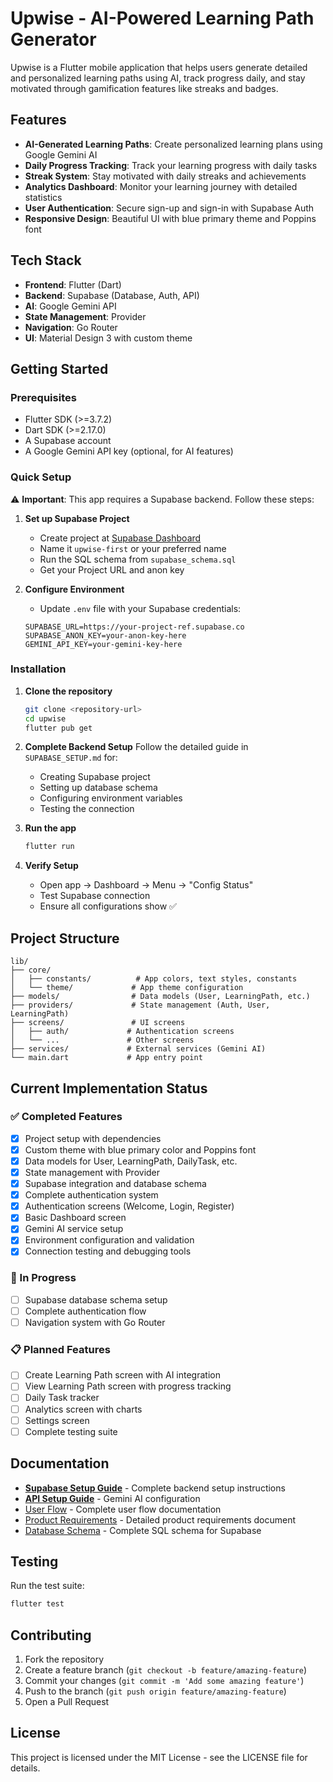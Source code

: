 # Upwise - AI-Powered Learning Path Generator

Upwise is a Flutter mobile application that helps users generate detailed and personalized learning paths using AI, track progress daily, and stay motivated through gamification features like streaks and badges.

## Features

- **AI-Generated Learning Paths**: Create personalized learning plans using Google Gemini AI
- **Daily Progress Tracking**: Track your learning progress with daily tasks
- **Streak System**: Stay motivated with daily streaks and achievements
- **Analytics Dashboard**: Monitor your learning journey with detailed statistics
- **User Authentication**: Secure sign-up and sign-in with Supabase Auth
- **Responsive Design**: Beautiful UI with blue primary theme and Poppins font

## Tech Stack

- **Frontend**: Flutter (Dart)
- **Backend**: Supabase (Database, Auth, API)
- **AI**: Google Gemini API
- **State Management**: Provider
- **Navigation**: Go Router
- **UI**: Material Design 3 with custom theme

## Getting Started

### Prerequisites

- Flutter SDK (>=3.7.2)
- Dart SDK (>=2.17.0)
- A Supabase account
- A Google Gemini API key (optional, for AI features)

### Quick Setup

⚠️ **Important**: This app requires a Supabase backend. Follow these steps:

1. **Set up Supabase Project**
   - Create project at [Supabase Dashboard](https://app.supabase.com)
   - Name it `upwise-first` or your preferred name
   - Run the SQL schema from `supabase_schema.sql`
   - Get your Project URL and anon key

2. **Configure Environment**
   - Update `.env` file with your Supabase credentials:
   ```env
   SUPABASE_URL=https://your-project-ref.supabase.co
   SUPABASE_ANON_KEY=your-anon-key-here
   GEMINI_API_KEY=your-gemini-key-here
   ```

### Installation

1. **Clone the repository**
   ```bash
   git clone <repository-url>
   cd upwise
   flutter pub get
   ```

2. **Complete Backend Setup**
   Follow the detailed guide in `SUPABASE_SETUP.md` for:
   - Creating Supabase project
   - Setting up database schema
   - Configuring environment variables
   - Testing the connection

3. **Run the app**
   ```bash
   flutter run
   ```

4. **Verify Setup**
   - Open app → Dashboard → Menu → "Config Status"
   - Test Supabase connection
   - Ensure all configurations show ✅

## Project Structure

```
lib/
├── core/
│   ├── constants/          # App colors, text styles, constants
│   └── theme/             # App theme configuration
├── models/                # Data models (User, LearningPath, etc.)
├── providers/             # State management (Auth, User, LearningPath)
├── screens/               # UI screens
│   ├── auth/             # Authentication screens
│   └── ...               # Other screens
├── services/             # External services (Gemini AI)
└── main.dart             # App entry point
```

## Current Implementation Status

### ✅ Completed Features
- [x] Project setup with dependencies
- [x] Custom theme with blue primary color and Poppins font
- [x] Data models for User, LearningPath, DailyTask, etc.
- [x] State management with Provider
- [x] Supabase integration and database schema
- [x] Complete authentication system
- [x] Authentication screens (Welcome, Login, Register)
- [x] Basic Dashboard screen
- [x] Gemini AI service setup
- [x] Environment configuration and validation
- [x] Connection testing and debugging tools

### 🚧 In Progress
- [ ] Supabase database schema setup
- [ ] Complete authentication flow
- [ ] Navigation system with Go Router

### 📋 Planned Features
- [ ] Create Learning Path screen with AI integration
- [ ] View Learning Path screen with progress tracking
- [ ] Daily Task tracker
- [ ] Analytics screen with charts
- [ ] Settings screen
- [ ] Complete testing suite

## Documentation

- [**Supabase Setup Guide**](SUPABASE_SETUP.md) - Complete backend setup instructions
- [**API Setup Guide**](README_API_SETUP.md) - Gemini AI configuration
- [User Flow](docs/userflow.md) - Complete user flow documentation
- [Product Requirements](docs/prd.md) - Detailed product requirements document
- [Database Schema](supabase_schema.sql) - Complete SQL schema for Supabase

## Testing

Run the test suite:
```bash
flutter test
```

## Contributing

1. Fork the repository
2. Create a feature branch (`git checkout -b feature/amazing-feature`)
3. Commit your changes (`git commit -m 'Add some amazing feature'`)
4. Push to the branch (`git push origin feature/amazing-feature`)
5. Open a Pull Request

## License

This project is licensed under the MIT License - see the LICENSE file for details.
